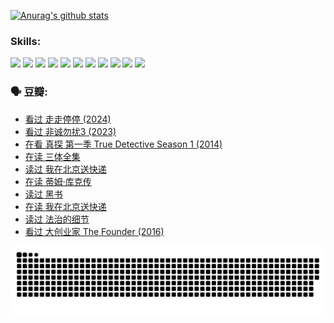 
[![Anurag's github stats](https://github-readme-stats.vercel.app/api?username=w940853815)](https://github.com/anuraghazra/github-readme-stats)

### Skills:

<code><img height="32" src="https://cdn.jsdelivr.net/npm/simple-icons@v5/icons/python.svg"></code>
<code><img height="32" src="https://cdn.jsdelivr.net/npm/simple-icons@v5/icons/javascript.svg"></code>
<code><img height="32" src="https://cdn.jsdelivr.net/npm/simple-icons@v5/icons/django.svg"></code>
<code><img height="32" src="https://cdn.jsdelivr.net/npm/simple-icons@v5/icons/flask.svg"></code>
<code><img height="32" src="https://cdn.jsdelivr.net/npm/simple-icons@v5/icons/vuetify.svg"></code>
<code><img height="32" src="https://cdn.jsdelivr.net/npm/simple-icons@v5/icons/git.svg"></code>
<code><img height="32" src="https://cdn.jsdelivr.net/npm/simple-icons@v5/icons/docker.svg"></code>
<code><img height="32" src="https://cdn.jsdelivr.net/npm/simple-icons@v5/icons/postgresql.svg"></code>
<code><img height="32" src="https://cdn.jsdelivr.net/npm/simple-icons@v5/icons/elasticsearch.svg"></code>
<code><img height="32" src="https://cdn.jsdelivr.net/npm/simple-icons@v5/icons/macos.svg"></code>
<code><img height="32" src="https://cdn.jsdelivr.net/npm/simple-icons@v5/icons/linux.svg"></code>

### 🗣 豆瓣:

<!-- DOUBAN-ACTIVITIES:START -->
- [看过 走走停停‎ (2024)](https://www.douban.com/people/136069238/status/4684430230/?_i=24451244)
- [看过 非诚勿扰3‎ (2023)](https://www.douban.com/people/136069238/status/4676324100/?_i=24451244)
- [在看 真探 第一季 True Detective Season 1‎ (2014)](https://www.douban.com/people/136069238/status/4673382852/?_i=24451244)
- [在读 三体全集](https://www.douban.com/people/136069238/status/4672842521/?_i=24451244)
- [读过 我在北京送快递](https://www.douban.com/people/136069238/status/4672842036/?_i=24451244)
- [在读 蒂姆·库克传](https://www.douban.com/people/136069238/status/4663517053/?_i=24451244)
- [读过 黑书](https://www.douban.com/people/136069238/status/4663516022/?_i=24451244)
- [在读 我在北京送快递](https://www.douban.com/people/136069238/status/4658098365/?_i=24451244)
- [读过 法治的细节](https://www.douban.com/people/136069238/status/4657347558/?_i=24451244)
- [看过 大创业家 The Founder‎ (2016)](https://www.douban.com/people/136069238/status/4649667693/?_i=24451244)
<!-- DOUBAN-ACTIVITIES:END -->


![Snake animation](https://raw.githubusercontent.com/w940853815/w940853815/output/github-contribution-grid-snake.svg)

<!--
**w940853815/w940853815** is a ✨ _special_ ✨ repository because its `README.md` (this file) appears on your GitHub profile.

Here are some ideas to get you started:

- 🔭 I’m currently working on ...
- 🌱 I’m currently learning ...
- 👯 I’m looking to collaborate on ...
- 🤔 I’m looking for help with ...
- 💬 Ask me about ...
- 📫 How to reach me: ...
- 😄 Pronouns: ...
- ⚡ Fun fact: ...
-->
